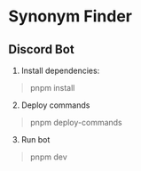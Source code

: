 # Synonym Finder
## Discord Bot

1. Install dependencies:
> pnpm install
2. Deploy commands
> pnpm deploy-commands
3. Run bot
> pnpm dev

